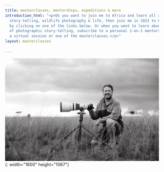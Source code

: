 ```yaml
---
title: masterclasses, mentorships, expeditions & more
introduction_html: "<p>Do you want to join me to Africa and learn all about photographic
  story-telling, wildlife photography & life, then join me in 2023 to Kenya or Zambia
  by clicking on one of the links below. Or when you want to learn about the power
  of photographic story-telling, subscribe to a personal 1-on-1 mentorship session,
  a virtual session or one of the masterclasses.</p>"
layout: masterclasses

---
```

![](/uploads/1y6a0358.jpg){: width="1600" height="1067"}​​​​​​